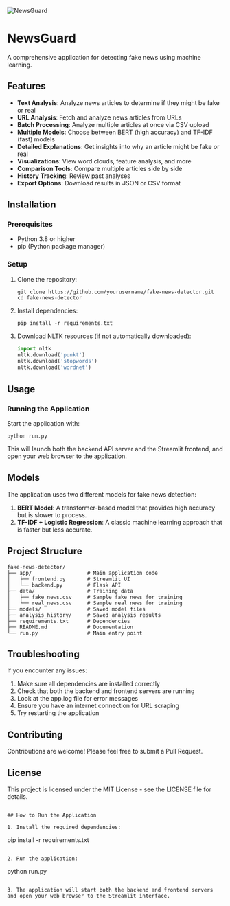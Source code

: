 ![NewsGuard](https://github.com/user-attachments/assets/38984517-35b7-4dc1-bb06-6fc9be931582)

# NewsGuard

A comprehensive application for detecting fake news using machine learning.

## Features

- **Text Analysis**: Analyze news articles to determine if they might be fake or real
- **URL Analysis**: Fetch and analyze news articles from URLs
- **Batch Processing**: Analyze multiple articles at once via CSV upload
- **Multiple Models**: Choose between BERT (high accuracy) and TF-IDF (fast) models
- **Detailed Explanations**: Get insights into why an article might be fake or real
- **Visualizations**: View word clouds, feature analysis, and more
- **Comparison Tools**: Compare multiple articles side by side
- **History Tracking**: Review past analyses
- **Export Options**: Download results in JSON or CSV format

## Installation

### Prerequisites

- Python 3.8 or higher
- pip (Python package manager)

### Setup

1. Clone the repository:
   ```
   git clone https://github.com/yourusername/fake-news-detector.git
   cd fake-news-detector
   ```

2. Install dependencies:
   ```
   pip install -r requirements.txt
   ```

3. Download NLTK resources (if not automatically downloaded):
   ```python
   import nltk
   nltk.download('punkt')
   nltk.download('stopwords')
   nltk.download('wordnet')
   ```

## Usage

### Running the Application

Start the application with:

```
python run.py
```

This will launch both the backend API server and the Streamlit frontend, and open your web browser to the application.

## Models

The application uses two different models for fake news detection:

1. **BERT Model**: A transformer-based model that provides high accuracy but is slower to process.
2. **TF-IDF + Logistic Regression**: A classic machine learning approach that is faster but less accurate.

## Project Structure

```
fake-news-detector/
├── app/                  # Main application code
│   ├── frontend.py       # Streamlit UI
│   └── backend.py        # Flask API
├── data/                 # Training data
│   ├── fake_news.csv     # Sample fake news for training
│   └── real_news.csv     # Sample real news for training
├── models/               # Saved model files
├── analysis_history/     # Saved analysis results
├── requirements.txt      # Dependencies
├── README.md             # Documentation
└── run.py                # Main entry point
```

## Troubleshooting

If you encounter any issues:

1. Make sure all dependencies are installed correctly
2. Check that both the backend and frontend servers are running
3. Look at the app.log file for error messages
4. Ensure you have an internet connection for URL scraping
5. Try restarting the application

## Contributing

Contributions are welcome! Please feel free to submit a Pull Request.

## License

This project is licensed under the MIT License - see the LICENSE file for details.
```

## How to Run the Application

1. Install the required dependencies:
   ```
   pip install -r requirements.txt
   ```

2. Run the application:
   ```
   python run.py
   ```
   
3. The application will start both the backend and frontend servers and open your web browser to the Streamlit interface.
